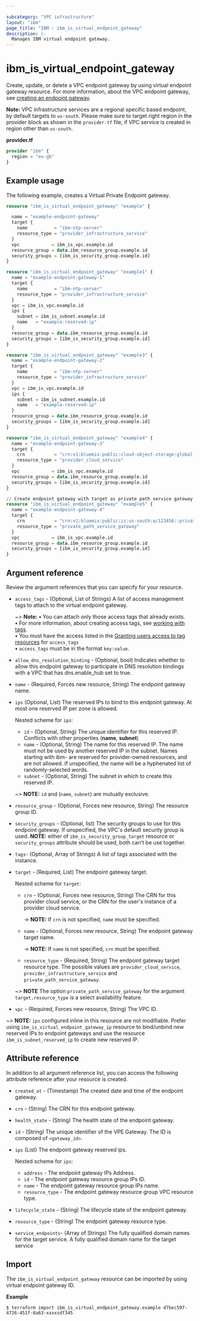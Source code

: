 ```yaml
---

subcategory: "VPC infrastructure"
layout: "ibm"
page_title: "IBM : ibm_is_virtual_endpoint_gateway"
description: |-
  Manages IBM virtual endpoint gateway.
---
```


# ibm_is_virtual_endpoint_gateway
Create, update, or delete a VPC endpoint gateway by using virtual endpoint gateway resource. For more information, about the VPC endpoint gateway, see [creating an endpoint gateway](https://cloud.ibm.com/docs/vpc?topic=vpc-ordering-endpoint-gateway).

**Note:** 
VPC infrastructure services are a regional specific based endpoint, by default targets to `us-south`. Please make sure to target right region in the provider block as shown in the `provider.tf` file, if VPC service is created in region other than `us-south`.

**provider.tf**

```terraform
provider "ibm" {
  region = "eu-gb"
}
```

## Example usage
The following example, creates a Virtual Private Endpoint gateway.

```terraform
resource "ibm_is_virtual_endpoint_gateway" "example" {

  name = "example-endpoint-gateway"
  target {
    name          = "ibm-ntp-server"
    resource_type = "provider_infrastructure_service"
  }
  vpc            = ibm_is_vpc.example.id
  resource_group = data.ibm_resource_group.example.id
  security_groups = [ibm_is_security_group.example.id]
}

resource "ibm_is_virtual_endpoint_gateway" "example1" {
  name = "example-endpoint-gateway-1"
  target {
    name          = "ibm-ntp-server"
    resource_type = "provider_infrastructure_service"
  }
  vpc = ibm_is_vpc.example.id
  ips {
    subnet = ibm_is_subnet.example.id
    name   = "example-reserved-ip"
  }
  resource_group = data.ibm_resource_group.example.id
  security_groups = [ibm_is_security_group.example.id]
}

resource "ibm_is_virtual_endpoint_gateway" "example3" {
  name = "example-endpoint-gateway-2"
  target {
    name          = "ibm-ntp-server"
    resource_type = "provider_infrastructure_service"
  }
  vpc = ibm_is_vpc.example.id
  ips {
    subnet = ibm_is_subnet.example.id
    name   = "example-reserved-ip"
  }
  resource_group = data.ibm_resource_group.example.id
  security_groups = [ibm_is_security_group.example.id]
}

resource "ibm_is_virtual_endpoint_gateway" "example4" {
  name = "example-endpoint-gateway-3"
  target {
    crn           = "crn:v1:bluemix:public:cloud-object-storage:global:::endpoint:s3.direct.mil01.cloud-object-storage.appdomain.cloud"
    resource_type = "provider_cloud_service"
  }
  vpc            = ibm_is_vpc.example.id
  resource_group = data.ibm_resource_group.example.id
  security_groups = [ibm_is_security_group.example.id]
}

// Create endpoint gateway with target as private path service gateway
resource "ibm_is_virtual_endpoint_gateway" "example5" {
  name = "example-endpoint-gateway-4"
  target {
    crn           = "crn:v1:bluemix:public:is:us-south:a/123456::private-path-service-gateway:r134-fb880975-db45-4459-8548-64e3995ac213"
    resource_type = "private_path_service_gateway"
  }
  vpc            = ibm_is_vpc.example.id
  resource_group = data.ibm_resource_group.example.id
  security_groups = [ibm_is_security_group.example.id]
}
```

## Argument reference
Review the argument references that you can specify for your resource. 
- `access_tags`  - (Optional, List of Strings) A list of access management tags to attach to the virtual endpoint gateway.

  ~> **Note:** 
  **&#x2022;** You can attach only those access tags that already exists.</br>
  **&#x2022;** For more information, about creating access tags, see [working with tags](https://cloud.ibm.com/docs/account?topic=account-tag&interface=ui#create-access-console).</br>
  **&#x2022;** You must have the access listed in the [Granting users access to tag resources](https://cloud.ibm.com/docs/account?topic=account-access) for `access_tags`</br>
  **&#x2022;** `access_tags` must be in the format `key:value`.

- `allow_dns_resolution_binding` - (Optional, bool) Indicates whether to allow this endpoint gateway to participate in DNS resolution bindings with a VPC that has dns.enable_hub set to true.
- `name` - (Required, Forces new resource, String) The endpoint gateway name.
- `ips`  (Optional, List) The reserved IPs to bind to this endpoint gateway. At most one reserved IP per zone is allowed.

  Nested scheme for `ips`:
  - `id` - (Optional, String) The unique identifier for this reserved IP. Conflicts with other properties (**name**,  **subnet**)
  - `name` - (Optional, String) The name for this reserved IP. The name must not be used by another reserved IP in the subnet. Names starting with ibm- are reserved for provider-owned resources, and are not allowed. If unspecified, the name will be a hyphenated list of randomly-selected words.
  - `subnet` - (Optional, String) The subnet in which to create this reserved IP.
  
  ~> **NOTE:** `id` and (`name`, `subnet`) are mutually exclusive.

- `resource_group` - (Optional, Forces new resource, String) The resource group ID.
- `security_groups` - (Optional, list) The security groups to use for this endpoint gateway. If unspecified, the VPC's default security group is used.
  **NOTE:** either of `ibm_is_security_group_target` resource or `security_groups` attribute should be used, both can't be use together.
- `tags`- (Optional, Array of Strings) A list of tags associated with the instance.
- `target` - (Required, List) The endpoint gateway target.

  Nested scheme for `target`:
  - `crn` - (Optional, Forces new resource, String) The CRN for this provider cloud service, or the CRN for the user's instance of a provider cloud service.

     -> **NOTE:** If `crn` is not specified, `name` must be specified. 
  - `name` - (Optional, Forces new resource, String) The endpoint gateway target name.

      -> **NOTE:** If `name` is not specified, `crn` must be specified. 
  - `resource_type` - (Required, String) The endpoint gateway target resource type. The possible values are `provider_cloud_service`, `provider_infrastructure_service` and `private_path_service_gateway`.

  ~> **NOTE** The option `private_path_service_gateway` for the argument `target.resource_type` is a select availability feature.
- `vpc` - (Required, Forces new resource, String) The VPC ID.

~> **NOTE:** `ips` configured inline in this resource are not modifiable. Prefer using `ibm_is_virtual_endpoint_gateway_ip` resource to bind/unbind new reserved IPs to endpoint gateways and use the resource `ibm_is_subnet_reserved_ip` to create new reserved IP.

## Attribute reference
In addition to all argument reference list, you can access the following attribute reference after your resource is created.

- `created_at` - (Timestamp) The created date and time of the endpoint gateway.
- `crn` - (String) The CRN for this endpoint gateway.
- `health_state` - (String) The health state of the endpoint gateway.
- `id` - (String) The unique identifier of the VPE Gateway. The ID is composed of `<gateway_id>`.
- `ips`  (List) The endpoint gateway reserved ips.

  Nested scheme for `ips`:
  - `address` -  The endpoint gateway IPs Address.
  - `id` -  The endpoint gateway resource group IPs ID.
  - `name` -  The endpoint gateway resource group IPs name.
  - `resource_type` -  The endpoint gateway resource group VPC resource type.

- `lifecycle_state` - (String) The lifecycle state of the endpoint gateway.
- `resource_type` - (String) The endpoint gateway resource type.
- `service_endpoints`- (Array of Strings) The fully qualified domain names for the target service. A fully qualified domain name for the target service

## Import
The `ibm_is_virtual_endpoint_gateway` resource can be imported by using virtual endpoint gateway ID.

**Example**

```
$ terraform import ibm_is_virtual_endpoint_gateway.example d7bec597-4726-451f-8a63-xxxxsdf345
```
